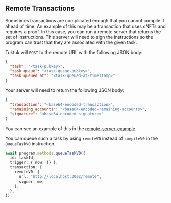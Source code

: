 ## Remote Transactions

Sometimes transactions are complicated enough that you cannot compile it ahead of time. An example of this may be a transaction that uses cNFTs and requires a proof. In this case, you can run a remote server that returns the set of instructions. This server will need to sign the instructions so the program can trust that they are associated with the given task.

Tuktuk will `POST` to the remote URL with the following JSON body:

```json
{
  "task": "<task-pubkey>",
  "task_queue": "<task-queue-pubkey>",
  "task_queued_at": "<task-queued-at-timestamp>"
}
```

Your server will need to return the following JSON body:

```json
{
  "transaction": "<base64-encoded-transaction>",
  "remaining_accounts": "<base64-encoded-remaining-accounts>",
  "signature": "<base64-encoded-signature>"
}
```

You can see an example of this in the [remote-server-example](./solana-programs/packages/remote-example-server/src/index.ts).

You can queue such a task by using `remoteV0` instead of `compileV0` in the `QueueTaskV0` instruction.

```typescript
await program.methods.queueTaskV0({
  id: taskId,
  trigger: { now: {} },
  transaction: {
    remoteV0: {
      url: "http://localhost:3002/remote",
      signer: me,
    },
  },
});
```